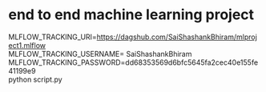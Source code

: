 # end to end machine learning project


MLFLOW_TRACKING_URI=https://dagshub.com/SaiShashankBhiram/mlproject1.mlflow \
MLFLOW_TRACKING_USERNAME= SaiShashankBhiram \
MLFLOW_TRACKING_PASSWORD=dd68353569d6bfc5645fa2cec40e155fe41199e9 \
python script.py